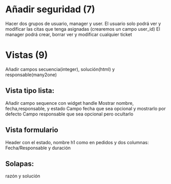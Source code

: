 # Añadir seguridad (7)

Hacer dos grupos de usuario, manager y user.
El usuario solo podrá ver y modificar las citas que tenga asignadas (crearemos un campo user_id)
El manager podrá crear, borrar ver y modificar cualquier ticket

# Vistas (9)
Añadir campos secuencia(integer), solución(html) y responsable(many2one)

## Vista tipo lista:
Añadir campo sequence con widget handle
Mostrar nombre, fecha,responsable, y estado
Campo fecha que sea opcional y mostrarlo por defecto
Campo responsable que sea opcional pero ocultarlo

## Vista formulario
Header con el estado, nombre h1 como en pedidos y dos columnas:
Fecha/Responsable y duración


## Solapas:
razón y solución
